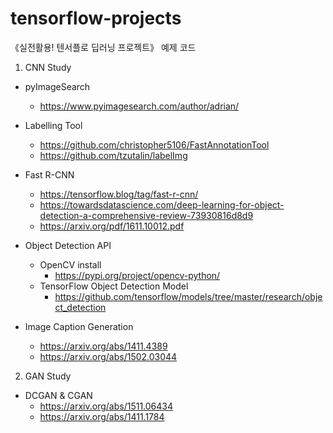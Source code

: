 # tensorflow-projects
《실전활용! 텐서플로 딥러닝 프로젝트》 예제 코드

1. CNN Study
 * pyImageSearch 
   * https://www.pyimagesearch.com/author/adrian/ 
   
 * Labelling Tool    
   * https://github.com/christopher5106/FastAnnotationTool 
   * https://github.com/tzutalin/labelImg 
 * Fast R-CNN  
   * https://tensorflow.blog/tag/fast-r-cnn/
   * https://towardsdatascience.com/deep-learning-for-object-detection-a-comprehensive-review-73930816d8d9  
   * https://arxiv.org/pdf/1611.10012.pdf 
 
 * Object Detection API 
   * OpenCV install 
     * https://pypi.org/project/opencv-python/ 
   * TensorFlow Object Detection Model 
     * https://github.com/tensorflow/models/tree/master/research/object_detection 
 
 * Image Caption Generation 
   * https://arxiv.org/abs/1411.4389 
   * https://arxiv.org/abs/1502.03044 


2. GAN Study
 * DCGAN & CGAN 
   * https://arxiv.org/abs/1511.06434 
   * https://arxiv.org/abs/1411.1784
 
